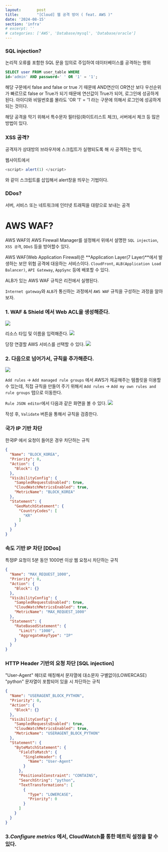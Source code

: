 ```yaml
---
layout:       post
title:        "[Cloud] 웹 공격 방어 ( feat. AWS )"
date: '2024-08-15'
section: 'infra'
# excerpt: ''
# categories: ['AWS', 'Database/mysql', 'Database/oracle']
---
```

### SQL injection?
논리적 오류를 포함한 SQL 문을 임의로 주입하여 데이터베이스를 공격하는 행위
```sql
SELECT user FROM user_table WHERE 
id='admin' AND password=' ' OR '1' = '1';
```
해당 구문에서 false and false or true 기 때문에 AND연산이 OR연산 보다 우선순위가 빠르므로 false or True가 되기 때문에 연산값이 True가 되어, 로그인에 성공하게 된다. 아이디와 비밀번호를 몰라도 'OR '1' = '1 라는 구문에 의해서 로그인에 성공하게 되는 것이다.

해당 공격을 막기 위해서 특수문자 필터링(화이트리스트 체크), 서버에서 체크 등 많은 방법이 있다.

### XSS 공격?
공격자가 상대방의 브라우저에 스크립트가 실행되도록 해 사 공격하는 방식,

웹사이트에서 
```js
<script> alert(1) </script>
``` 
와 같이 스크립트를 삽입해서 alert창을 띄우는 기법이다.
### DDos?
서버, 서비스 또는 네트워크에 인터넷 트래픽을 대량으로 보내는 공격

# AWS WAF?
AWS WAF의 AWS Firewall Manager를 설정해서 위에서 설명한 `SQL injection`, `XSS 공격`, `DDoS` 등을 방어할수 있다.

AWS WAF(Web Application Firewall)은 **Application Layer(7 Layer)**에서 발생하는 보안 위협 공격에 대응하는 서비스이다.
`CloudFront`, `ALB(Application Load Balancer)`, `API Gateway`, `AppSync` 등에 배포할 수 있다.

ALB가 있는 AWS WAF 규칙은 리전에서 실행된다.

`Internet gateway`와 `ALB`가 통신하는 과정에서 `AWS WAF` 규칙을 구성하는 과정을 알아보자.


### 1. WAF & Shield 에서 Web ACL을 생성해준다.

![](https://velog.velcdn.com/images/woongaa1/post/3e20e4f6-e714-435e-8ccb-d1367fc5089a/image.png)

리소스 타입 및 이름을 입력해준다.
![](https://velog.velcdn.com/images/woongaa1/post/6926f03e-ce7c-4585-ae10-5b10cbebe997/image.png)

당장 연결할 AWS 서비스를 선택할 수 있다.
![](https://velog.velcdn.com/images/woongaa1/post/d714d461-cab9-4ce5-9fbb-79739d6a2a1e/image.png)

### 2. 다음으로 넘어가서, 규칙을 추가해준다.
![](https://velog.velcdn.com/images/woongaa1/post/8888759f-98e1-43e8-82c0-0a2f5b5d143c/image.png)

`Add rules` -> `Add managed rule groups` 에서 AWS가 제공해주는 템플릿을 이용할 수 있는데, 
직접 규칙을 만들어 주기 위해서
`Add rules` -> `Add my own rules and rule groups` 탭으로 이동한다.

`Rule JSON editor`에서 다음과 같은 화면을 볼 수 있다.
![](https://velog.velcdn.com/images/woongaa1/post/cf62011c-2176-4ed7-b2a5-38738badb0d9/image.png)

작성 후, `Validate` 버튼을 통해서 규칙을 검증한다.

### 국가 IP 기반 차단
한국IP 에서 요청이 들어온 경우 차단하는 규칙
```json
{
  "Name": "BLOCK_KOREA",
  "Priority": 0,
  "Action": {
    "Block": {}
  },
  "VisibilityConfig": {
    "SampledRequestsEnabled": true,
    "CloudWatchMetricsEnabled": true,
    "MetricName": "BLOCK_KOREA"
  },
  "Statement": {
    "GeoMatchStatement": {
      "CountryCodes": [
        "KR"
      ]
    }
  }
}
```
### 속도 기반 IP 차단 [DDos]
특정IP 요청이 5분 동안 1000번 이상 웹 요청시 차단하는 규칙

```json
{
  "Name": "MAX_REQUEST_1000",
  "Priority": 0,
  "Action": {
    "Block": {}
  },
  "VisibilityConfig": {
    "SampledRequestsEnabled": true,
    "CloudWatchMetricsEnabled": true,
    "MetricName": "MAX_REQUEST_1000"
  },
  "Statement": {
    "RateBasedStatement": {
      "Limit": "1000",
      "AggregateKeyType": "IP"
    }
  }
}
```

### HTTP Header 기반의 요청 차단 [SQL injection]
"User-Agent" 헤더로 매칭해서 문자열에 대소문자 구별없이(LOWERCASE) "python" 문자열이 포함되어 있을 시 차단하는 규칙
```json
{
  "Name": "USERAGENT_BLOCK_PYTHON",
  "Priority": 0,
  "Action": {
    "Block": {}
  },
  "VisibilityConfig": {
    "SampledRequestsEnabled": true,
    "CloudWatchMetricsEnabled": true,
    "MetricName": "USERAGENT_BLOCK_PYTHON"
  },
  "Statement": {
    "ByteMatchStatement": {
      "FieldToMatch": {
        "SingleHeader": {
          "Name": "User-Agent"
        }
      },
      "PositionalConstraint": "CONTAINS",
      "SearchString": "python",
      "TextTransformations": [
        {
          "Type": "LOWERCASE",
          "Priority": 0
        }
      ]
    }
  }
}
```

### 3.***Configure metrics*** 에서, CloudWatch를 통한 메트릭 설정을 할 수 있다.



